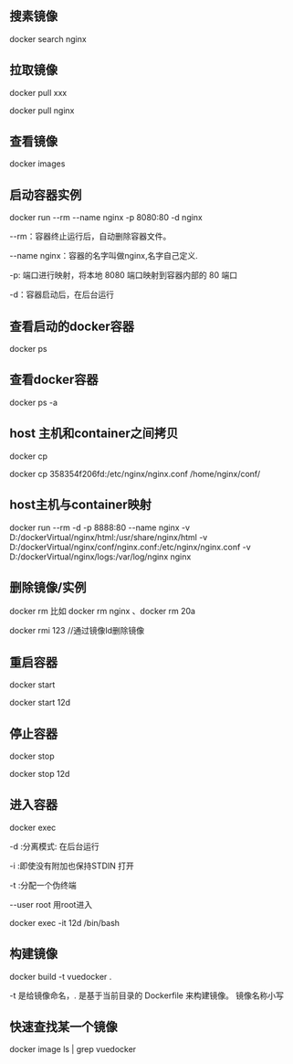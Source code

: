 ## 搜素镜像

docker search nginx

## 拉取镜像

docker pull xxx

docker pull nginx

## 查看镜像

docker images

## 启动容器实例

docker run --rm --name nginx -p 8080:80 -d nginx

 --rm：容器终止运行后，自动删除容器文件。

--name nginx：容器的名字叫做nginx,名字自己定义.

-p: 端口进行映射，将本地 8080 端口映射到容器内部的 80 端口

-d：容器启动后，在后台运行

## 查看启动的docker容器

 docker ps

## 查看docker容器

 docker ps -a

## host 主机和container之间拷贝

docker cp

docker cp 358354f206fd:/etc/nginx/nginx.conf /home/nginx/conf/

## host主机与container映射

docker run --rm -d -p 8888:80 --name nginx -v D:/dockerVirtual/nginx/html:/usr/share/nginx/html -v D:/dockerVirtual/nginx/conf/nginx.conf:/etc/nginx/nginx.conf -v D:/dockerVirtual/nginx/logs:/var/log/nginx nginx

## 删除镜像/实例

docker rm 比如 docker rm nginx 、docker rm 20a

docker rmi 123 //通过镜像Id删除镜像

## 重启容器

docker start

docker start 12d

## 停止容器

docker stop

docker stop 12d

## 进入容器

docker exec

-d :分离模式: 在后台运行

-i :即使没有附加也保持STDIN 打开

-t :分配一个伪终端

--user root 用root进入

docker exec -it 12d /bin/bash

## 构建镜像
docker build -t vuedocker .

-t 是给镜像命名，. 是基于当前目录的 Dockerfile 来构建镜像。 镜像名称小写

## 快速查找某一个镜像
docker image ls | grep vuedocker